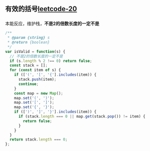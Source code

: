 ## 有效的括号[leetcode-20](https://leetcode-cn.com/problems/valid-parentheses/)


### 
本能反应，维护栈，**不是2的倍数长度的一定不是**
```js
/**
 * @param {string} s
 * @return {boolean}
 */
var isValid = function(s) {
  // 不是2的倍数长度的一定不是
  if (s.length % 2 !== 0) return false;
  const stack = [];
  for (const item of s) {
    if (['(', '[', '{'].includes(item)) {
      stack.push(item);
      continue;
    }
    const map = new Map();
    map.set('(', ')');
    map.set('[', ']');
    map.set('{', '}');
    if ([')', ']', '}'].includes(item)) {
      if (stack.length === 0 || map.get(stack.pop()) != item) {
        return false;
      }
    }
  }
  return stack.length === 0;
};
```